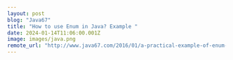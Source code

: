 ```yaml
---
layout: post
blog: "Java67"
title: "How to use Enum in Java? Example "
date: 2024-01-14T11:06:00.001Z
image: images/java.png
remote_url: "http://www.java67.com/2016/01/a-practical-example-of-enum-in-java.html"
---
```

